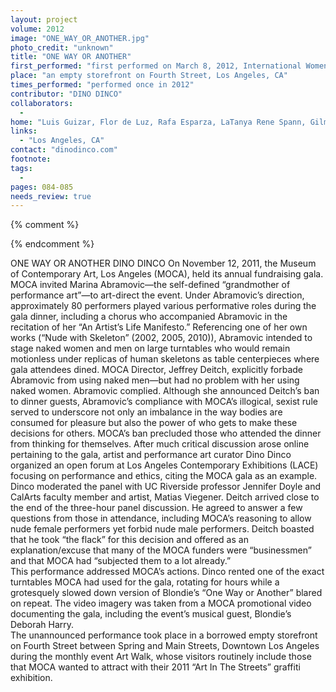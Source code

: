 ```yaml
---
layout: project
volume: 2012
image: "ONE_WAY_OR_ANOTHER.jpg"
photo_credit: "unknown"
title: "ONE WAY OR ANOTHER"
first_performed: "first performed on March 8, 2012, International Women’s Day"
place: "an empty storefront on Fourth Street, Los Angeles, CA"
times_performed: "performed once in 2012"
contributor: "DINO DINCO"
collaborators: 
  - 
home: "Luis Guizar, Flor de Luz, Rafa Esparza, LaTanya Rene Spann, Gilmore Associates"
links: 
  - "Los Angeles, CA"
contact: "dinodinco.com"
footnote: 
tags: 
  - 
pages: 084-085
needs_review: true
---
```


{% comment %} 

{% endcomment %}

 ONE WAY OR ANOTHER 
 DINO DINCO 
 On November 12, 2011, the Museum of Contemporary Art, Los Angeles (MOCA), held its annual fundraising gala. MOCA invited Marina Abramovic—the self-defined “grandmother of performance art”—to art-direct the event. Under Abramovic’s direction, approximately 80 performers played various performative roles during the gala dinner, including a chorus who accompanied Abramovic in the recitation of her “An Artist’s Life Manifesto.” Referencing one of her own works (“Nude with Skeleton” (2002, 2005, 2010)), Abramovic intended to stage naked women and men on large turntables who would remain motionless under replicas of human skeletons as table centerpieces where gala attendees dined. MOCA Director, Jeffrey Deitch, explicitly forbade Abramovic from using naked men—but had no problem with her using naked women. Abramovic complied. 
 Although she announced Deitch’s ban to dinner guests, Abramovic’s compliance with MOCA’s illogical, sexist rule served to underscore not only an imbalance in the way bodies are consumed for pleasure but also the power of who gets to make these decisions for others. MOCA’s ban precluded those who attended the dinner from thinking for themselves. 
 After much critical discussion arose online pertaining to the gala, artist and performance art curator Dino Dinco organized an open forum at Los Angeles Contemporary Exhibitions (LACE) focusing on performance and ethics, citing the MOCA gala as an example. Dinco moderated the panel with UC Riverside professor Jennifer Doyle and CalArts faculty member and artist, Matias Viegener. Deitch arrived close to the end of the three-hour panel discussion. He agreed to answer a few questions from those in attendance, including MOCA’s reasoning to allow nude female performers yet forbid nude male performers. Deitch boasted that he took “the flack” for this decision and offered as an explanation/excuse that many of the MOCA funders were “businessmen” and that MOCA had “subjected them to a lot already.”  
 This performance addressed MOCA’s actions. Dinco rented one of the exact turntables MOCA had used for the gala, rotating for hours while a grotesquely slowed down version of Blondie’s “One Way or Another” blared on repeat. The video imagery was taken from a MOCA promotional video documenting the gala, including the event’s musical guest, Blondie’s Deborah Harry.  
 The unannounced performance took place in a borrowed empty storefront on Fourth Street between Spring and Main Streets, Downtown Los Angeles during the monthly event Art Walk, whose visitors routinely include those that MOCA wanted to attract with their 2011 “Art In The Streets” graffiti exhibition.  
